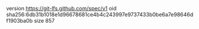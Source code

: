version https://git-lfs.github.com/spec/v1
oid sha256:6db31b1018e1d96678681ce4b4c243997e9737433b0be6a7e98646df1903ba0b
size 857
